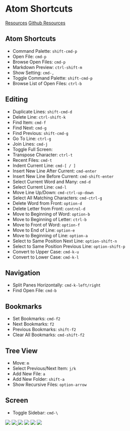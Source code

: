 

# Atom Shortcuts
[Resources](https://shortcutworld.com/en/Atom-(text-editor)/1.0/linux/all)
[Github Resources](https://gist.github.com/chrissimpkins/5bf5686bae86b8129bee)


## Atom Shortcuts
 - Command Palette: `shift-cmd-p`
 - Open File: `cmd-p`
 - Browse Open Files: `cmd-p`
 - Markdown Preview: `ctrl-shift-m`
 - Show Setting: `cmd-,`
 - Toggle Command Palette: `shift-cmd-p`
 - Browse List of Open Files: `ctrl-b`


## Editing
 - Duplicate Lines: `shift-cmd-d`
 - Delete Line: `ctrl-shift-k`
 - Find Item: `cmd-f`
 - Find Next: `cmd-g`
 - Find Previous: `shift-cmd-g`
 - Go To Line: `ctrl-g`
 -  Join Lines: `cmd-j`
 - Toggle Full Screen:
 - Transpose Character: `ctrl-t`
 - Recent Files: `cmd-t`
 - Indent Current Line: `cmd-[ / ]`
 - Insert New Line After Current: `cmd-enter`
 - Insert New Line Before Current: `cmd-shift-enter`
 - Select Current Word and Many: `cmd-d`
 - Select Current Line: `cmd-l`
 - Move Line Up/Down: `cmd-ctrl-up-down`
 - Select All Matching Characters: `cmd-ctrl-g`
 - Delete Word from Front: `option-d`
 - Delete Letter from Front: `control-d`
 - Move to Beginning of Word: `option-b`
 - Move to Beginning of Letter: `ctrl-b`
 - Move to Front of Word: `option-f`
 - Move to End of Line: `option-e`
 - Move to Beginning of Line: `option-a`
 - Select to Same Position Next Line: `option-shift-n`
 - Select to Same Position Previous Line: `option-shift-p`
 - Convert to Upper Case: `cmd-k-u`
 - Convert to Lower Case: `cmd-k-l`

## Navigation
  - Split Panes Horizontally: `cmd-k-left/right`
  - Find Open File: `cmd-b`
  
## Bookmarks
  - Set Bookmarks: `cmd-f2`
  - Next Bookmarks: `f2`
  - Previous Bookmarks: `shift-f2`
  - Clear All Bookmarks: `cmd-shift-f2`

## Tree View
 - Move: `m`
 - Select Previous/Next Item: `j/k`
 - Add New File: `a`
 - Add New Folder: `shift-a`
 - Show Recursive Files: `option-arrow`


## Screen
 - Toggle Sidebar: `cmd-\`


 <p><a href="https://facebook.com/bobthedeveloper"><img src="https://img.shields.io/badge/Facebook-Like-3B5998.svg"></a> <a href="https://youtube.com/bobthedeveloper"><img src="https://img.shields.io/badge/YouTube-Subscribe-CE1312.svg"</a> <a href="https://twitter.com/bobleesj"><img src="https://img.shields.io/badge/Twitter-Follow-55ACEE.svg"></a> <a href="https://instagram.com/bob_the_developer
 "><img src="https://img.shields.io/badge/Instagram-Follow-BB2F92.svg"></a> <a href="https://linkedin.com/in/bobleesj"><img src= "https://img.shields.io/badge/LinkedIn-Connect-0077B5.svg"></a>
 <a href="https://medium.com/@bobleesj"><img src="https://img.shields.io/badge/Medium-Read-00AB6C.svg"/></a>
 </p>
